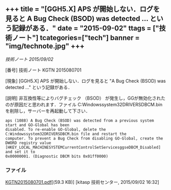 +++
title = "[GGH5.X] APS が開始しない．ログを見ると A Bug Check (BSOD) was detected ... という記録がある．"
date = "2015-09-02"
ttags = ["技術ノート"]
tcategories=["tech"]
banner = "img/technote.jpg"
+++
--------------------------------------------------------------------------------------------------

*技術ノート
2015/09/02*

[番号]
技術ノート KGTN 2015080701

[現象]
[GGH5.X] APS が開始しない．ログを見ると "A Bug Check (BSOD) was
detected ..." という記録がある．

[説明]
非互換性等によりバグチェック （BSOD）
が発生し，GGが無効化されたのが原因だと思われます．ファイル
C:Windowssystem32DRIVERSDBCM.bin
を削除し，サーバーを再起動して下さい．

    aps (1088) A Bug Check (BSOD) was detected from a previous system start and GO-Global has been
    disabled. To re-enable GO-Global, delete the C:Windowssystem32DRIVERSDBCM.bin file and restart the
    computer. To prevent a Bug Check from disabling GO-Global, create the DWORD registry value
    [HKEY_LOCAL_MACHINESYSTEMCurrentControlSetServicesggseDBCM_Disabled] and set it to
    0x00000001. (Diagnostic DBCM bits 0x01ff0000)

### ファイル


[KGTN2015080701.pdf](http://techreport.kitasp.net/attachments/download/2204/KGTN2015080701.pdf)[(59.3 KB)] [kitasp 技術センター, 2015/09/02
16:32]
